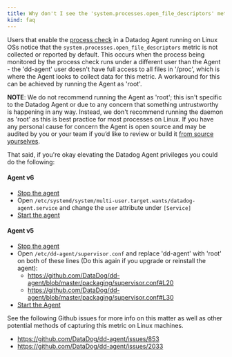 ```yaml
---
title: Why don't I see the 'system.processes.open_file_descriptors' metric?
kind: faq
---
```


Users that enable the [process check][1] in a Datadog Agent running on Linux OSs notice that the `system.processes.open_file_descriptors` metric is not collected or reported by default. This occurs when the process being monitored by the process check runs under a different user than the Agent - the 'dd-agent' user doesn't have full access to all files in '/proc', which is where the Agent looks to collect data for this metric. A workaround for this can be achieved by running the Agent as 'root'.

**NOTE**: We do not recommend running the Agent as 'root'; this isn't specific to the Datadog Agent or due to any concern that something untrustworthy is happening in any way. Instead, we don't recommend running the daemon as 'root' as this is best practice for most processes on Linux. If you have any personal cause for concern the Agent is open source and may be audited by you or your team if you’d like to review or build it [from source yourselves][2].

That said, if you're okay elevating the Datadog Agent privileges you could do the following:

#### Agent v6 

* [Stop the agent][3]
* Open `/etc/systemd/system/multi-user.target.wants/datadog-agent.service` and change the `user​` attribute under `[Service]`​ 
* [Start the agent][3]

#### Agent v5

* [Stop the agent][3]
* Open `/etc/dd-agent/supervisor.conf` and replace 'dd-agent' with 'root' on both of these lines (Do this again if you upgrade or reinstall the agent):
    * https://github.com/DataDog/dd-agent/blob/master/packaging/supervisor.conf#L20
    * https://github.com/DataDog/dd-agent/blob/master/packaging/supervisor.conf#L30
* [Start the Agent][3]

See the following Github issues for more info on this matter as well as other potential methods of capturing this metric on Linux machines.

* https://github.com/DataDog/dd-agent/issues/853
* https://github.com/DataDog/dd-agent/issues/2033

[1]: /integrations/process
[2]: https://github.com/DataDog/dd-agent
[3]: /agent/faq/agent-commands
